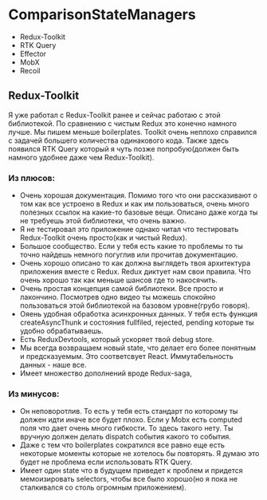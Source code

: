 # ComparisonStateManagers

- Redux-Toolkit
- RTK Query
- Effector
- MobX
- Recoil

## Redux-Toolkit

Я уже работал с Redux-Toolkit ранее и сейчас работаю с этой библиотекой. По сравнению с чистым Redux это конечно намного лучше. Мы пишем меньше boilerplates. Toolkit очень неплохо справился с задачей большего количества одинакового кода. Также здесь появился RTK Query который я чуть позже попробую(должен быть намного удобнее даже чем Redux-Toolkit).

### Из плюсов:

- Очень хорошая документация. Помимо того что они рассказивают о том как все устроено в Redux и как им пользоваться, очень много полезных ссылок на какие-то базовые вещи. Описано даже когда ты не требуешь этой библиотеки, что очень важно.
- Я не тестировал это приложение однако читал что тестировать Redux-Toolkit очень просто(как и чистый Redux).
- Большое сообщество. Если у тебя есть какие то проблемы то ты точно найдешь немного погуглив или прочитав документацию.
- Очень хорошо описано то как должна выглядеть твоя архитектура приложения вместе с Redux. Redux диктует нам свои правила. Что очень хорошо так как меньше шансов где то накосячить.
- Очень простая концепция самой библиотеки. Все просто и лакончино. Посмотрев одно видео ты можешь спокойно пользоваться этой библиотекой на базовом уровне(грубо говоря).
- Ояень удобная обработка асинхронных данных. У тебя есть функция createAsyncThunk и состояния fullfiled, rejected, pending которые ты удобно обрабатываешь.
- Есть ReduxDevtools, который ускоряет твой debug store.
- Мы всегда возвращаем новый state, что делает его более понятным и предсказуемым. Это соответсвует React. Иммутабельность данных - наше все.
- Имеет множество дополнений вроде Redux-saga,

### Из минусов:

- Он неповоротлив. То есть у тебя есть стандарт по которому ты должен идти иначе все будет плохо. Если у Mobx есть computed поля что дает очень много гибкости. То здесь такого нету. Ты вручную должен делать dispatch события какого то события.
- Даже с тем что boilerplates сократился все равно еще есть некоторые моменты которые не хотелось бы повторять. Я думаю это будет не проблема если использовать RTK Query.
- Имеет один state что в будущем приведет к проблем и придется мемоизировать selectors, чтобы все было хорошо(но я пока не сталкивался со столь огромным приложением).

